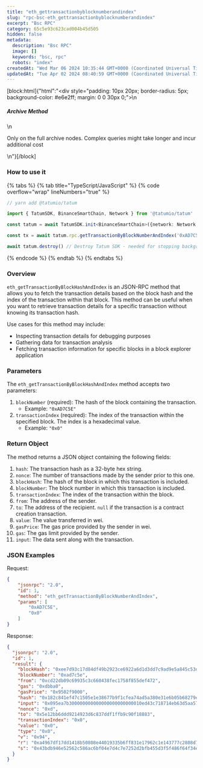 ```yaml
---
title: "eth_gettransactionbyblocknumberandindex"
slug: "rpc-bsc-eth_gettransactionbyblocknumberandindex"
excerpt: "Bsc RPC"
category: 65c5e93c623cad004b45d505
hidden: false
metadata: 
  description: "Bsc RPC"
  image: []
  keywords: "bsc, rpc"
  robots: "index"
createdAt: "Wed Mar 06 2024 10:35:44 GMT+0000 (Coordinated Universal Time)"
updatedAt: "Tue Apr 02 2024 08:40:59 GMT+0000 (Coordinated Universal Time)"
---
```

[block:html]{"html":"<div style=\"padding: 10px 20px; border-radius: 5px; background-color: #e6e2ff; margin: 0 0 30px 0;\">\n  <h5>Archive Method</h5>\n  <p>Only on the full archive nodes. Complex queries might take longer and incur additional cost</p>\n</div>"}[/block]

### How to use it

{% tabs %}
{% tab title="TypeScript/JavaScript" %}
{% code overflow="wrap" lineNumbers="true" %}
```typescript
// yarn add @tatumio/tatum

import { TatumSDK, BinanceSmartChain, Network } from '@tatumio/tatum'

const tatum = await TatumSDK.init<BinanceSmartChain>({network: Network.BINANCE_SMART_CHAIN})

const tx = await tatum.rpc.getTransactionByBlockNumberAndIndex('0xAD7C5E', 0)

await tatum.destroy() // Destroy Tatum SDK - needed for stopping background jobs
```
{% endcode %}
{% endtab %}
{% endtabs %}

### Overview

`eth_getTransactionByBlockHashAndIndex` is an JSON-RPC method that allows you to fetch the transaction details based on the block hash and the index of the transaction within that block. This method can be useful when you want to retrieve transaction details for a specific transaction without knowing its transaction hash.

Use cases for this method may include:

* Inspecting transaction details for debugging purposes
* Gathering data for transaction analysis
* Fetching transaction information for specific blocks in a block explorer application

### Parameters

The `eth_getTransactionByBlockHashAndIndex` method accepts two parameters:

1. `blockNumber` (required): The hash of the block containing the transaction.
   * Example: `"0xAD7C5E"`
2. `transactionIndex` (required): The index of the transaction within the specified block. The index is a hexadecimal value.
   * Example: `"0x0"`

### Return Object

The method returns a JSON object containing the following fields:

1. `hash`: The transaction hash as a 32-byte hex string.
2. `nonce`: The number of transactions made by the sender prior to this one.
3. `blockHash`: The hash of the block in which this transaction is included.
4. `blockNumber`: The block number in which this transaction is included.
5. `transactionIndex`: The index of the transaction within the block.
6. `from`: The address of the sender.
7. `to`: The address of the recipient. `null` if the transaction is a contract creation transaction.
8. `value`: The value transferred in wei.
9. `gasPrice`: The gas price provided by the sender in wei.
10. `gas`: The gas limit provided by the sender.
11. `input`: The data sent along with the transaction.

### JSON Examples

Request:

```json
{
    "jsonrpc": "2.0",
    "id": 1,
    "method": "eth_getTransactionByBlockNumberAndIndex",
    "params": [
        "0xAD7C5E",
        "0x0"
    ]
}
```

Response:

```json
{
  "jsonrpc": "2.0",
  "id": 1,
  "result": {
    "blockHash": "0xee7d93c17d84df49b2923ce6922a6d1d3dd7c9ad9e5a845c53de15309c2722ef",
    "blockNumber": "0xad7c5e",
    "from": "0xcd22db09c69935c3c660438fec1758f855def472",
    "gas": "0xdbba0",
    "gasPrice": "0x9502f9000",
    "hash": "0x182c841ef47c1505e1e38677b9f1cfea74ad5a380e31e6b05b68279e9d332e99",
    "input": "0x095ea7b300000000000000000000000010ed43c718714eb63d5aa57b78b54704e256024effffffffffffffffffffffffffffffffffffffffffffffffffffffffffffffff",
    "nonce": "0xd",
    "to": "0x5e12bb6ddd9214923d6c837ddf1ffb9c90f18883",
    "transactionIndex": "0x0",
    "value": "0x0",
    "type": "0x0",
    "v": "0x94",
    "r": "0xa4967df17dd1418b50808e44019335b6ff831e17962c1e143777c2808d7f2cd0",
    "s": "0x43bdb946e52562c586ac6bf04e7d4c7e7252d2bfb455d3f5f486f64f34e40c33"
  }
}
```
